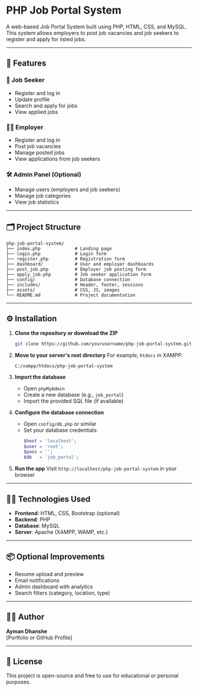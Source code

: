 # PHP Job Portal System

A web-based Job Portal System built using PHP, HTML, CSS, and MySQL. This system allows employers to post job vacancies and job seekers to register and apply for listed jobs.

---

## 🧩 Features

### 👤 Job Seeker
- Register and log in
- Update profile
- Search and apply for jobs
- View applied jobs

### 🧑‍💼 Employer
- Register and log in
- Post job vacancies
- Manage posted jobs
- View applications from job seekers

### 🛠️ Admin Panel (Optional)
- Manage users (employers and job seekers)
- Manage job categories
- View job statistics

---

## 🗂️ Project Structure

```
php-job-portal-system/
├── index.php             # Landing page
├── login.php             # Login form
├── register.php          # Registration form
├── dashboard/            # User and employer dashboards
├── post_job.php          # Employer job posting form
├── apply_job.php         # Job seeker application form
├── config/               # Database connection
├── includes/             # Header, footer, sessions
├── assets/               # CSS, JS, images
└── README.md             # Project documentation
```

---

## ⚙️ Installation

1. **Clone the repository or download the ZIP**
   ```bash
   git clone https://github.com/yourusername/php-job-portal-system.git
   ```

2. **Move to your server's root directory**
   For example, `htdocs` in XAMPP:
   ```
   C:/xampp/htdocs/php-job-portal-system
   ```

3. **Import the database**
   - Open `phpMyAdmin`
   - Create a new database (e.g., `job_portal`)
   - Import the provided SQL file (if available)

4. **Configure the database connection**
   - Open `config/db.php` or similar
   - Set your database credentials:
     ```php
     $host = 'localhost';
     $user = 'root';
     $pass = '';
     $db   = 'job_portal';
     ```

5. **Run the app**
   Visit `http://localhost/php-job-portal-system` in your browser

---

## 🧑‍💻 Technologies Used

- **Frontend**: HTML, CSS, Bootstrap (optional)
- **Backend**: PHP
- **Database**: MySQL
- **Server**: Apache (XAMPP, WAMP, etc.)

---

## 📦 Optional Improvements

- Resume upload and preview
- Email notifications
- Admin dashboard with analytics
- Search filters (category, location, type)

---

## 👨‍🎓 Author

**Ayman Dhanshe**  
[Portfolio or GitHub Profile]

---

## 📜 License

This project is open-source and free to use for educational or personal purposes.
